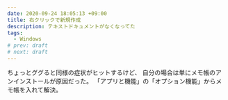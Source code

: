 ```yaml
---
date: 2020-09-24 18:05:13 +09:00
title: 右クリックで新規作成
description: テキストドキュメントがなくなってた
tags:
  - Windows
# prev: draft
# next: draft
---
```


ちょっとググると同様の症状がヒットするけど、
自分の場合は単にメモ帳のアンインストールが原因だった。
「アプリと機能」の「オプション機能」からメモ帳を入れて解決。
